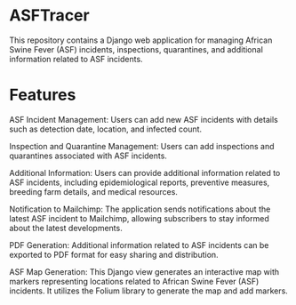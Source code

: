 # ASFTracer


This repository contains a Django web application for managing African Swine Fever (ASF) incidents, inspections, quarantines, and additional information related to ASF incidents.
# Features

ASF Incident Management: Users can add new ASF incidents with details such as detection date, location, and infected count.

Inspection and Quarantine Management: Users can add inspections and quarantines associated with ASF incidents.

Additional Information: Users can provide additional information related to ASF incidents, 
including epidemiological reports, preventive measures, breeding farm details, and medical resources.

Notification to Mailchimp: The application sends notifications about the latest ASF incident to Mailchimp, 
allowing subscribers to stay informed about the latest developments.

PDF Generation: Additional information related to ASF incidents can be exported to PDF format for easy sharing and distribution.

ASF Map Generation: This Django view generates an interactive map with markers representing locations related to African Swine Fever (ASF) incidents. It utilizes the Folium library to generate the map and add markers.
